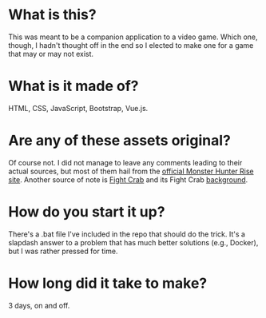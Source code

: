 # What is this?
This was meant to be a companion application to a video game. Which one, though, I hadn't thought off in the end so I elected to make one for a game that may or may not exist.

# What is it made of?
HTML, CSS, JavaScript, Bootstrap, Vue.js.

# Are any of these assets original?
Of course not. I did not manage to leave any comments leading to their actual sources, but most of them hail from the [official Monster Hunter Rise site](https://www.monsterhunter.com/rise/us/). Another source of note is [Fight Crab](https://store.steampowered.com/app/1213750/Fight_Crab/) and its Fight Crab [background](https://steamcdn-a.akamaihd.net/steamcommunity/public/images/items/1213750/a5ebc016d8665e9d8e342244d46af3611a28524e.jpg).

# How do you start it up?
There's a .bat file I've included in the repo that should do the trick. It's a slapdash answer to a problem that has much better solutions (e.g., Docker), but I was rather pressed for time.

# How long did it take to make?
3 days, on and off.
